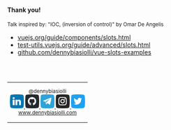 #### Thank you!

<small>

Talk inspired by: "IOC, (inversion of control)" by Omar De Angelis

</small>

- [vuejs.org/guide/components/slots.html](https://vuejs.org/guide/components/slots.html)
- [test-utils.vuejs.org/guide/advanced/slots.html](https://test-utils.vuejs.org/guide/advanced/slots.html)
- [github.com/dennybiasiolli/vue-slots-examples](https://github.com/dennybiasiolli/vue-slots-examples)<br>

<br>
<br>

<small>
<table>
<tr>
<td style="text-align:center;">

@dennybiasiolli<br>
<a href="https://www.linkedin.com/in/dennybiasiolli/" target="_blank">
    <img src="slides/images/linkedin.png" title="LinkedIn" />
</a>
<a href="https://github.com/dennybiasiolli" target="_blank">
    <img src="slides/images/github.png" title="GitHub" />
</a>
<a href="https://t.me/dennybiasiolli" target="_blank">
    <img src="slides/images/telegram.png" title="Telegram" />
</a>
<a href="https://www.instagram.com/dennybiasiolli/" target="_blank">
    <img src="slides/images/instagram.png" title="Instagram" />
</a>
<a href="https://twitter.com/DennyBiasiolli" target="_blank">
    <img src="slides/images/twitter.png" title="Twitter" />
</a>
<br>
<a href="https://www.dennybiasiolli.com" target="_blank">www.dennybiasiolli.com</a>

</td>
</tr>
</table>
</small>


<aside class="notes">
</aside>
